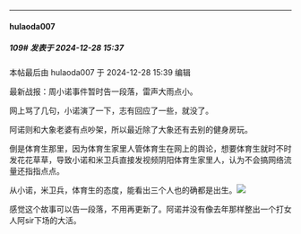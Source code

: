 ﻿
*****

####  hulaoda007  
##### 109#       发表于 2024-12-28 15:37

 本帖最后由 hulaoda007 于 2024-12-28 15:39 编辑 

最新战报：周小诺事件暂时告一段落，雷声大雨点小。

网上骂了几句，小诺演了一下，志有回应了一些，就没了。

阿诺则和大象老婆有点吵架，所以最近除了大象还有去别的健身房玩。

倒是体育生那里，因为体育生家里人管体育生在网上的舆论，想要体育生就时不时发花花草草，导致小诺和米卫兵直接发视频阴阳体育生家里人，认为不会搞网络流量还指指点点。

从小诺，米卫兵，体育生的态度，能看出三个人也的确都是出生。<img src="https://static.saraba1st.com/image/smiley/face2017/068.png" referrerpolicy="no-referrer">

感觉这个故事可以告一段落，不用再更新了。阿诺并没有像去年那样整出一个打女人阿sir下场的大活。

